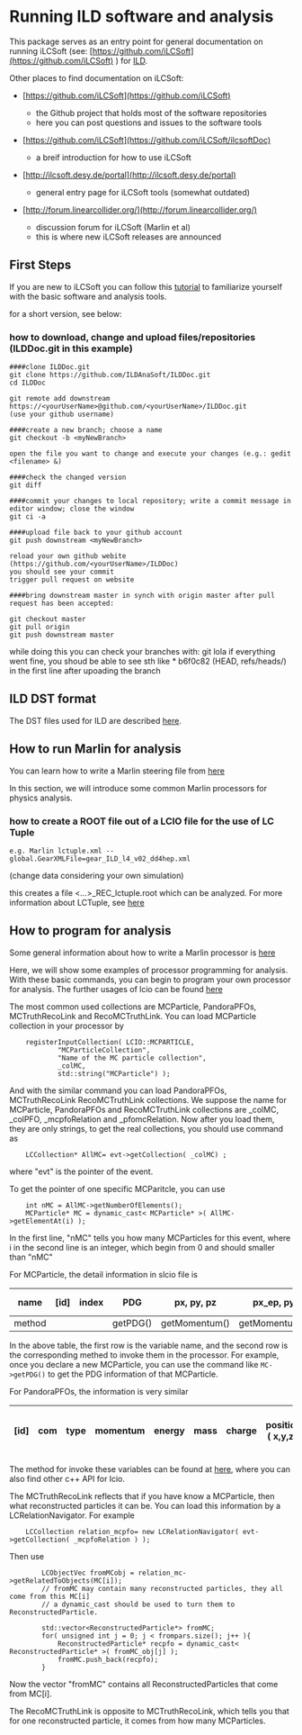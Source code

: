 
# Running ILD software and analysis

This package serves as an entry point for general documentation on running iLCSoft (see: [https://github.com/iLCSoft](https://github.com/iLCSoft) ) for [ILD](https://confluence.desy.de/display/ILD).

Other places to find documentation on iLCSoft:


- [https://github.com/iLCSoft](https://github.com/iLCSoft)
	- the Github project that holds most of the software repositories
	- here you can post questions and issues to the software tools

- [https://github.com/iLCSoft](https://github.com/iLCSoft/ilcsoftDoc)
	- a breif introduction for how to use iLCSoft

	
- [http://ilcsoft.desy.de/portal](http://ilcsoft.desy.de/portal)
	- general entry page for iLCSoft tools (somewhat outdated)

- [http://forum.linearcollider.org/](http://forum.linearcollider.org/)
	- discussion forum for iLCSoft (Marlin et al)
	- this is where new iLCSoft releases are announced


## First Steps

If you are new to iLCSoft you can follow this [tutorial](./tutorial/gaede_ilcsoft_tutorial.pdf)
to familiarize yourself with the basic software and analysis tools.

for a short version, see below:

### how to download, change and upload files/repositories (ILDDoc.git in this example)
	
	####clone ILDDoc.git
	git clone https://github.com/ILDAnaSoft/ILDDoc.git   			
	cd ILDDoc
	
	git remote add downstream
	https://<yourUserName>@github.com/<yourUserName>/ILDDoc.git 	
	(use your github username)
	
	####create a new branch; choose a name
	git checkout -b <myNewBranch>									
	
	open the file you want to change and execute your changes (e.g.: gedit <filename> &)
	
	####check the changed version
	git diff														
	
	####commit your changes to local repository; write a commit message in editor window; close the window
	git ci -a 														
																	
	####upload file back to your github account
	git push downstream	<myNewBranch>									
	
    reload your own github webite (https://github.com/<yourUserName>/ILDDoc)
    you should see your commit
    trigger pull request on website 

	####bring downstream master in synch with origin master after pull request has been accepted:
	
	git checkout master	
	git pull origin
	git push downstream master										




while doing this you can check your branches with: 	git lola
	if everything went fine, you shoud be able to see sth like 
		* b6f0c82 (HEAD, refs/heads/<myNewBranch>) <your commit message> 
	in the first line after upoading the branch


## ILD DST format

The DST files used for ILD are described [here](./dst/ild_dst_collections.md).




## How to run Marlin for analysis
You can learn how to write a Marlin steering file from [here](https://github.com/iLCSoft/ilcsoftDoc/blob/master/README.md)

In this section, we will introduce some common Marlin processors for physics analysis.

### how to create a ROOT file out of a LCIO file for the use of LC Tuple
	e.g. Marlin lctuple.xml --global.GearXMLFile=gear_ILD_l4_v02_dd4hep.xml 
(change data considering your own simulation)

this creates a file <...>_REC_lctuple.root which can be analyzed.
For more information about LCTuple, see 
[here](https://github.com/iLCSoft/LCTuple)



## How to program for analysis
Some general information about how to write a Marlin processor is [here](https://github.com/iLCSoft/ilcsoftDoc/blob/master/README.md)

Here, we will show some examples of processor programming for analysis. With these basic commands, you can begin to program your own processor for analysis. The further usages of lcio can be found [here](http://lcio.desy.de/v02-09/doc/)

The most common used collections are MCParticle, PandoraPFOs, MCTruthRecoLink and RecoMCTruthLink.
You can load MCParticle collection in your processor by  

```
    registerInputCollection( LCIO::MCPARTICLE,
    		"MCParticleCollection", 
    		"Name of the MC particle collection",
    		_colMC,
    		std::string("MCParticle") );
```
And with the similar command you can load PandoraPFOs, MCTruthRecoLink RecoMCTruthLink collections. 
We suppose the name for MCParticle, PandoraPFOs and RecoMCTruthLink collections are _colMC, _colPFO, _mcpfoRelation and _pfomcRelation.
Now after you load them, they are only strings, to get the real collections, you should use command as
```
	LCCollection* AllMC= evt->getCollection( _colMC) ;
```
where "evt" is the pointer of the event.

To get the pointer of one specific MCParitcle, you can use
```
	int nMC = AllMC->getNumberOfElements();
	MCParticle* MC = dynamic_cast< MCParticle* >( AllMC->getElementAt(i) );
```
In the first line, "nMC" tells you how many MCParticles for this event,
where i in the second line is an integer, which begin from 0 and should smaller than "nMC"


   For MCParticle, the detail information in slcio file is

  | name |[id]| index | PDG | px, py, pz | px_ep, py_ep, pz_ep | energy | gen | [simstat] | vertex x, y, z | endpoint x, y, z | mass | charge | spin | colorflow | [parents] - [daughters]|
  |------|----|-------|-----|------------|---------------------|--------|-----|-----------|----------------|------------------|------|--------|------|-----------|------------------------|
  |method|    |       |getPDG()|getMomentum()|getMomentumAtEndpoint()|getEnergy()|getGeneratorStatus()|getVertex()|getEndpoint()|getMass()|getCharge()|getSpin()|getColorFlow()|getParents()|getDaucters()|
   
   In the above table, the first row is the variable name, and the second row is the corresponding methed to invoke them in the processor. 
For example, once you declare a new MCParticle, you can use the command like `MC->getPDG()` to get the PDG information of that MCParticle.

   For PandoraPFOs, the information is very similar

   |[id]| com | type | momentum | energy | mass | charge | position ( x,y,z ) | pidUsed | GoodnessOfPID | covariance( px,py,pz,E ) | particles([id]) | tracks ([id]) | clusters ([id]) | particle ids ([id],PDG,(type)) | vertices|
   |----|-----|------|----------|--------|------|--------|--------------------|---------|---------------|--------------------------|-----------------|---------------|-----------------|--------------------------------|---------|

   The method for invoke these variables can be found at [here](http://lcio.desy.de/v02-09/doc/doxygen_api/html/classEVENT_1_1ReconstructedParticle.html), where you can also find other c++ API for lcio.

The MCTruthRecoLink reflects that if you have know a MCParticle, then what reconstructed particles it can be. You can load this information by a LCRelationNavigator.
For example 

```
	LCCollection relation_mcpfo= new LCRelationNavigator( evt->getCollection( _mcpfoRelation ) );
```

Then use

```
		LCObjectVec fromMCobj = relation_mc->getRelatedToObjects(MC[i]);
        // fromMC may contain many reconstructed particles, they all come from this MC[i]
        // a dynamic_cast should be used to turn them to ReconstructedParticle. 

		std::vector<ReconstructedParticle*> fromMC;
		for( unsigned int j = 0; j < frompars.size(); j++ ){
			ReconstructedParticle* recpfo = dynamic_cast< ReconstructedParticle* >( fromMC_obj[j] );
			fromMC.push_back(recpfo);
		}
```
Now the vector "fromMC" contains all ReconstructedParticles that come from  MC[i].

The RecoMCTruthLink is opposite to MCTruthRecoLink, which tells you that for one reconstructed particle, it comes from how many MCParticles.


	











